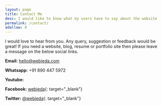 ```yaml
---
layout: page
title: Contact Me
desc: I would like to know what my users have to say about the website. Any query, suggestion or tip would be great. Contacting WebJeda is easy. Just fill up the form and hit send.
permalink: /contact/
adallow: 0
---
```


I would love to hear from you. Any query, suggestion or feedback would be great! If you need a website, blog, resume or portfolio site then please leave a message on the below social links.

**Email:** [hello@webjeda.com](mailto:hello@webjeda.com)

**Whatsapp:** +91 890 447 5972


<div class="youbt">
<strong>Youtube:</strong>&nbsp;<div class="g-ytsubscribe" data-channelid="UCbOO7d0vVo0kIrkd7m32irg" data-layout="default" data-count="hidden"></div>
</div>

**Facebook:** [webjeda](https://facebook.com/webjeda){: target="_blank"}

**Twitter:** [@webjeda](https://twitter.com/webjeda){: target="_blank"}

<style>
.youbt {
  
}
</style>
<script src="https://apis.google.com/js/platform.js"></script>